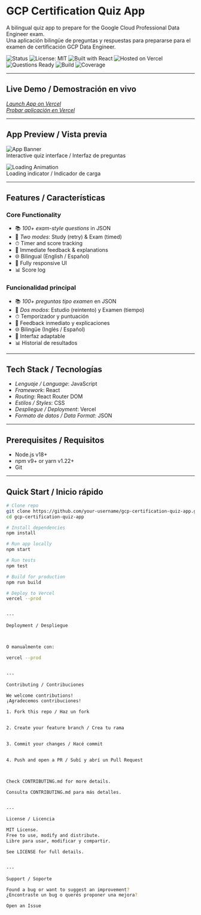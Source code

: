 # GCP Certification Quiz App  
A bilingual quiz app to prepare for the Google Cloud Professional Data Engineer exam.  
Una aplicación bilingüe de preguntas y respuestas para prepararse para el examen de certificación GCP Data Engineer.

![Status](https://img.shields.io/badge/status-active-brightgreen)
![License: MIT](https://img.shields.io/badge/license-MIT-blue)
![Built with React](https://img.shields.io/badge/built%20with-React-61DAFB?logo=react)
![Hosted on Vercel](https://img.shields.io/badge/hosted%20on-Vercel-black?logo=vercel)
![Questions Ready](https://img.shields.io/badge/questions-100-orange)
![Build](https://img.shields.io/github/actions/workflow/status/your-username/gcp-certification-quiz-app/main.yml?label=build)
![Coverage](https://img.shields.io/badge/coverage-85%25-green)

---

## Live Demo / Demostración en vivo

[*Launch App on Vercel*](https://gcp-quiz.vercel.app)  
[*Probar aplicación en Vercel*](https://gcp-quiz.vercel.app)

---

## App Preview / Vista previa

![App Banner](:/public/gcp-quiz-banner.png)  
Interactive quiz interface / Interfaz de preguntas

![Loading Animation](public/quiz-loader.gif)  
Loading indicator / Indicador de carga

---

## Features / Características

### Core Functionality

- 📚 *100+ exam-style questions* in JSON
- 🎯 *Two modes*: Study (retry) & Exam (timed)
- ⏱ Timer and score tracking
- 🧠 Immediate feedback & explanations
- 🌐 Bilingual (English / Español)
- 📱 Fully responsive UI
- 📊 Score log

### Funcionalidad principal

- 📚 *100+ preguntas tipo examen* en JSON
- 🎯 *Dos modos*: Estudio (reintento) y Examen (tiempo)
- ⏱ Temporizador y puntuación
- 🧠 Feedback inmediato y explicaciones
- 🌐 Bilingüe (Inglés / Español)
- 📱 Interfaz adaptable
- 📊 Historial de resultados

---

## Tech Stack / Tecnologías

- *Lenguaje / Language*: JavaScript
- *Framework*: React
- *Routing*: React Router DOM
- *Estilos / Styles*: CSS
- *Despliegue / Deployment*: Vercel
- *Formato de datos / Data Format*: JSON

---

## Prerequisites / Requisitos

- Node.js v18+
- npm v9+ or yarn v1.22+
- Git

---

## Quick Start / Inicio rápido

```bash
# Clone repo
git clone https://github.com/your-username/gcp-certification-quiz-app.git
cd gcp-certification-quiz-app

# Install dependencies
npm install

# Run app locally
npm start

# Run tests
npm test

# Build for production
npm run build

# Deploy to Vercel
vercel --prod


---

Deployment / Despliegue



O manualmente con:

vercel --prod


---

Contributing / Contribuciones

We welcome contributions!
¡Agradecemos contribuciones!

1. Fork this repo / Haz un fork


2. Create your feature branch / Crea tu rama


3. Commit your changes / Hacé commit


4. Push and open a PR / Subí y abrí un Pull Request



Check CONTRIBUTING.md for more details.

Consulta CONTRIBUTING.md para más detalles.


---

License / Licencia

MIT License.
Free to use, modify and distribute.
Libre para usar, modificar y compartir.

See LICENSE for full details.


---

Support / Soporte

Found a bug or want to suggest an improvement?
¿Encontraste un bug o querés proponer una mejora?

Open an Issue
